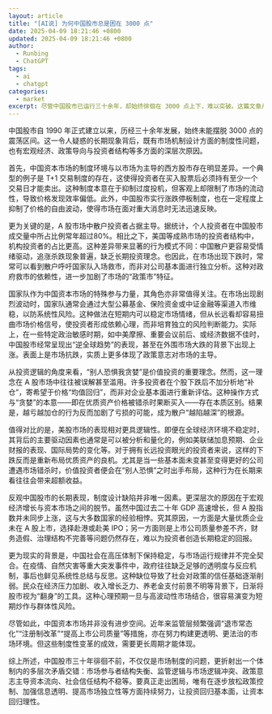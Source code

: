 ```yaml
---
layout: article
title: "[AI说] 为何中国股市总是困在 3000 点"
date: 2025-04-09 18:21:46 +0800
updated: 2025-04-09 18:21:46 +0800
author:
  - Runbing
  - ChatGPT
tags:
  - ai
  - chatgpt
categories:
  - market
excerpt: 尽管中国股市已运行三十余年，却始终徘徊在 3000 点上下，难以突破。这篇文章从制度设计、投资者结构、政策干预与社会信任等多个角度，系统剖析了中国股市长期低迷的深层原因，并尝试回答一个关键问题：在一个政策主导的市场中，理性投资究竟有多大空间？
---
```


中国股市自 1990 年正式建立以来，历经三十余年发展，始终未能摆脱 3000 点的震荡区间。这一令人疑惑的长期现象背后，既有市场机制设计方面的制度性问题，也有宏观经济、政策导向与投资者结构等多方面的深层次原因。

首先，中国资本市场的制度环境与以市场为主导的西方股市存在明显差异。一个典型的例子是 T+1 交易制度的存在，这使得投资者在买入股票后必须持有至少一个交易日才能卖出。这种制度本意在于抑制过度投机，但客观上却限制了市场的流动性，导致价格发现效率偏低。此外，中国股市实行涨跌停板制度，也在一定程度上抑制了价格的自由波动，使得市场在面对重大消息时无法迅速反映。

更为关键的是，A 股市场中散户投资者占据主导。据统计，个人投资者在中国股市成交量中所占比例常年超过80%。相比之下，美国等成熟市场的投资者结构中，机构投资者的占比更高。这种差异带来显著的行为模式不同：中国散户更容易受情绪驱动，追涨杀跌现象普遍，缺乏长期投资理念。也因此，在市场出现下跌时，常常可以看到散户呼吁国家队入场救市，而非对公司基本面进行独立分析。这种对政府救市的依赖性，进一步加剧了市场的“政策市”特征。

国家队作为中国资本市场的特殊参与力量，其角色亦非常值得关注。在市场出现剧烈波动时，国家队通常会通过大型公募基金、保险资金或中证金融等渠道入市维稳，以防系统性风险。这种做法在短期内可以稳定市场情绪，但从长远看却容易扭曲市场价格信号，使投资者形成依赖心理，而非培育独立的风险判断能力。实际上，在一些特定政治敏感时期，如中美摩擦、重要会议前后、或经济数据不佳时，中国股市经常呈现出“逆全球趋势”的表现，甚至在外围市场大跌的背景下出现上涨。表面上是市场抗跌，实质上更多体现了政策意志对市场的主导。

从投资逻辑的角度来看，“别人恐惧我贪婪”是价值投资的重要理念。然而，这一理念在 A 股市场中往往被误解甚至滥用。许多投资者在个股下跌后不加分析地“补仓”，寄希望于价格“均值回归”，而非对企业基本面进行重新评估。这种操作方式与“贪婪”的本意——即在优质资产价格被错杀时果断买入——存在本质区别。结果是，越亏越加仓的行为反而加剧了亏损的可能，成为散户“越陷越深”的根源。

值得对比的是，美股市场的表现相对更具逻辑性。即便在全球经济环境不稳定时，其背后的主要驱动因素也通常是可以被分析和量化的，例如美联储加息预期、企业财报的表现、国际局势的变化等。对于拥有长远投资眼光的投资者来说，这样的下跌反而是重新布局优质资产的良机。尤其是当一些基本面未变甚至变得更好的公司遭遇市场错杀时，价值投资者便会在“别人恐惧”之时出手布局，这种行为在长期来看往往会带来超额收益。

反观中国股市的长期表现，制度设计缺陷并非唯一因素。更深层次的原因在于宏观经济增长与资本市场之间的脱节。虽然中国过去二十年 GDP 高速增长，但 A 股指数并未同步上涨，这与大多数国家的经验相悖。究其原因，一方面是大量优质企业未在 A 股上市，选择赴港或赴美 IPO；另一方面则是上市公司质量参差不齐，财务造假、治理结构不完善等问题仍然存在，难以为投资者创造长期稳定的回报。

更为现实的背景是，中国社会在高压体制下保持稳定，与市场运行规律并不完全契合。在疫情、自然灾害等重大突发事件中，政府往往缺乏足够的透明度与反应机制，事后也鲜见系统性总结与反思。这种缺位导致了社会对政策的信任基础逐渐削弱。民众在经济压力加剧、收入增长乏力、养老金支付前景不明等背景下，日渐将股市视为“翻身”的工具。这种心理预期一旦与高波动性市场结合，很容易演变为短期炒作与群体性风险。

尽管如此，中国资本市场并非没有进步空间。近年来监管层频繁强调“退市常态化”“注册制改革”“提高上市公司质量”等措施，亦在努力构建更透明、更法治的市场环境。但这些制度性变革的成效，需要更长周期才能体现。

综上所述，中国股市三十年徘徊不前，不仅仅是市场制度的问题，更折射出一个体制内的多层次矛盾交错：市场参与者结构失衡、监管逻辑与市场逻辑冲突、政策意志主导资本流向、社会信任结构不稳等。要真正走出困局，唯有在逐步放松政策控制、加强信息透明、提高市场独立性等方面持续努力，让投资回归基本面，让资本回归理性。
